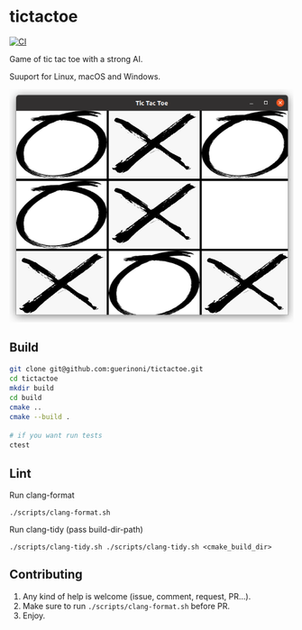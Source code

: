# tictactoe

[![CI](https://github.com/guerinoni/tictactoe/actions/workflows/CI.yml/badge.svg)](https://github.com/guerinoni/tictactoe/actions/workflows/CI.yml)

Game of tic tac toe with a strong AI.

Suuport for Linux, macOS and Windows.

![](./docs/screenshot.png)

## Build

```bash
git clone git@github.com:guerinoni/tictactoe.git
cd tictactoe
mkdir build
cd build
cmake ..
cmake --build .

# if you want run tests
ctest
```

## Lint

Run clang-format
```
./scripts/clang-format.sh
```

Run clang-tidy (pass build-dir-path)
```
./scripts/clang-tidy.sh ./scripts/clang-tidy.sh <cmake_build_dir>
```


## Contributing

1. Any kind of help is welcome (issue, comment, request, PR...).
2. Make sure to run `./scripts/clang-format.sh` before PR.
3. Enjoy.